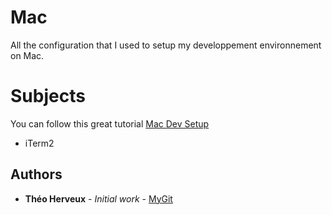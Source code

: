 # Mac

All the configuration that I used to setup my developpement environnement on Mac.

# Subjects

You can follow this great tutorial [Mac Dev Setup](https://github.com/Hurobaki/mac-dev-setup)

* iTerm2


## Authors

* **Théo Herveux** - *Initial work* - [MyGit](https://github.com/Hurobaki)
